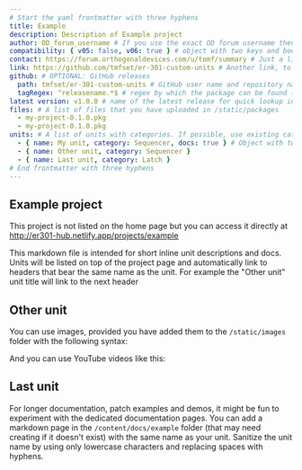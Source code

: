 ```yaml
---
# Start the yaml frontmatter with three hyphens
title: Example
description: Description of Example project
author: OD_forum_username # If you use the exact OD forum username then the avatar will be fetched from the forum
compatibility: { v05: false, v06: true } # object with two keys and boolean values: v05 and v06
contact: https://forum.orthogonaldevices.com/u/tomf/summary # Just a link to wherever you can be contacted
link: https://github.com/tmfset/er-301-custom-units # Another link, to the project source or
github: # OPTIONAL: GitHub releases
  path: tmfset/er-301-custom-units # GitHub user name and repository name
  tagRegex: ^releasename.*$ # regex by which the package can be found (^ = starts with, .*$ = any extension)
latest version: v1.0.0 # name of the latest release for quick lookup in the index
files: # A list of files that you have uploaded in /static/packages
  - my-project-0.1.0.pkg
  - my-project-0.1.0.pkg
units: # A list of units with categories. If possible, use existing categories unless you have something that deserves its own
  - { name: My unit, category: Sequencer, docs: true } # Object with two required keys: name and category. "docs" is optional: if set to true, then you can link to a dedicated documentation page in /content/docs/my-project/name-of-unit.md
  - { name: Other unit, category: Sequencer }
  - { name: Last unit, category: Latch }
# End frontmatter with three hyphens
---
```


## Example project

This project is not listed on the home page but you can access it directly at http://er301-hub.netlify.app/projects/example

This markdown file is intended for short inline unit descriptions and docs. Units will be listed on top of the project page and automatically link to headers that bear the same name as the unit. For example the "Other unit" unit title will link to the next header

## Other unit

You can use images, provided you have added them to the `/static/images` folder with the following syntax:

<md-img src="my-project/exampleimg.jpg" alt=""></md-img>

And you can use YouTube videos like this:

<div class="yt-embed">
  <youtube :video-id="'66MMMyfIy50'"></youtube>
</div>

## Last unit

For longer documentation, patch examples and demos, it might be fun to experiment with the dedicated documentation pages. You can add a markdown page in the `/content/docs/example` folder (that may need creating if it doesn't exist) with the same name as your unit. Sanitize the unit name by using only lowercase characters and replacing spaces with hyphens.
